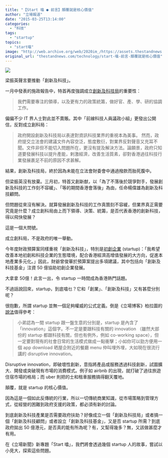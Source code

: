 ```yaml
---
title: "【Start 噏 ● 前言】顛覆就是核心價值"
author: "立場報道"
date: "2015-03-25T13:14:00"
categories:
  - "科技"
tags:
  - "startup"
topics:
  - "start噏"
image: "http://web.archive.org/web/2020im_/https://assets.thestandnews.com/media/photos/startup-15_5DDtW.png"
original_url: "thestandnews.com/technology/start-噏-前言-顛覆就是核心價值"
---
```

![](http://web.archive.org/web/2020im_/https://assets.thestandnews.com/media/photos/startup-15_5DDtW.png)

梁振英聲言要推動「創新及科技」。

一月中發表的施政報告中，特首再度強調成立[創新及科技局](../../tag/%E5%89%B5%E6%96%B0%E5%8F%8A%E7%A7%91%E6%8A%80%E5%B1%80/)的重要性：

> 我們需要專注的領導，以及更有力的政策統籌，做好官、產、學、研的協調工作。

偏偏不少 IT 界人士對此並不賣賬。其中「前線科技人員議政小組」更發出公開信，反對成立創科局：

> 政府開設創新及科技局以表達對資訊科技業界的重視本為美事。 然而，政府提交立法會的建議文件內容空泛，態度敷衍，對業界反對聲音又充耳不聞。文件非但不能切入問題所在，更沒有提及解決方法。論願景，政府只知道要發展科技以提升產能，剌激經濟，改善生活質素，卻對香港過往科技行業發展裹足不前的原因不求甚解。

結果，創新及科技局，終於因為未能在立法會財委會中通過撥款而胎死腹中。

但梁振英沒有放棄。三月初，特首又創新猷，以「為了不落後於競爭對手，發展創新及科技的工作刻不容緩」、「等的期間香港會落後」為由，任命楊偉雄為創新及科技顧問。

但問題從來沒有解決。就算發展創新及科技的工作真箇刻不容緩，但業界真正需要究竟是什麼？成立創科局由上而下領導、決策、統籌，是否代表香港的創新科技，得以飛快發展？

這是一個大問號。

成立創科局，不是政府的唯一舉動。

今年度財政預算案同樣重視「創新及科技」，特別是[初創企業](../../tag/startup/) (startup)：「我希望改善本地初創和科技企業的生態環境，配合香港經濟高增值發展的大方向，促進本地產業多元化。」因此，財爺曾俊華於預算案提出多項建議，其中包括向「創新及科技基金」注資 50 億協助初創企業發展。

大拿拿 50億！此言一出，令 startup 一時間成為香港熱門話題。

不過話說回來，startup，到底噏乜？它和「創業」、「創新及科技」又有甚麼分別呢？

很抱歉，所謂 startup 並無一個足夠權威的公式定義。倒是《立場博客》柏拉圖的[說法](../../technology/%E8%8C%B6%E9%A4%90%E5%BB%B3%E8%88%87%E5%A4%96%E8%B3%A3app/)值得參考：

> 小弟認為一間 startup 跟一盤生意的分別是，startup 是內含了「innovation」這個字。不一定是要跟科技有關的 innovation （雖然大部份的 startup 都跟科技有關，但也有例外，例如 co-working space），但一定要對現有的社會日常的生活模式做成一點衝擊；小如你可以勁方便用一個 app download 晒屋企附近的餐廳 menu 仲叫埋外埋，大如現在很流行講的 disruptive innovation。

Disruptive innovation，即破壞性創新，意指將產品或服務透過科技創新，試圖擴大、開發或突破現有市場的消費模式。例子如 airbnb 的出現，就打破了過往旅遊住宿市場的格局；而 uber 則把的士和租車服務搞得翻天覆地。

顛覆，就是 startup 的核心價值。

因為這是一個如此反傳統的行業，所以一切傳統商業知識，從市場策略到管理方式，從經營的困難到政府支援的政策，都必須有新的討論。

到底創新及科技產業是否需要政府扶助？好像成立一個「創新及科技局」或者搞一個「創新及科技顧問」或者設立「創新及科技基金」，又是否 startup 所需？到底政府拋出 50 億港元，是否真的能有所為呢？有，又幫得幾多？無，又該做甚麼才有用。

在《立場新聞》新專題「Start 噏」，我們將會透過幾個 startup 人的故事，嘗試以小見大，探索這些問題。